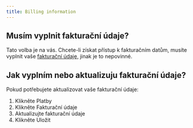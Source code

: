 ```yaml
---
title: Billing information 
---
```


## Musím vyplnit fakturační údaje?
Tato volba je na vás. Chcete-li získat přístup k fakturačním datům, musíte vyplnit vaše [fakturační údaje,](#jak-vyplním-nebo-aktualizuju-fakturační-údaje) jinak je to nepovinné.


## Jak vyplním nebo aktualizuju fakturační údaje?
Pokud potřebujete aktualizovat vaše fakturační údaje:
1.	Klikněte Platby
2.	Klikněte Fakturační údaje
3.	Aktualizujte fakturační údaje
4.	Klikněte Uložit

